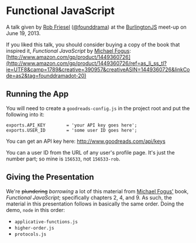 # Functional JavaScript

A talk given by [Rob Friesel](http://blog.founddrama.net)
([@founddrama](https://twitter.com/founddrama)) at the
[BurlingtonJS](http://burlingtonjs.org) meet-up on June 19, 2013.

If you liked this talk, you should consider buying a copy of the book that
inspired it, _Functional JavaScript_ by [Michael Fogus](http://blog.fogus.me/):
[http://www.amazon.com/gp/product/1449360726](http://www.amazon.com/gp/product/1449360726/ref=as_li_ss_tl?ie=UTF8&camp=1789&creative=390957&creativeASIN=1449360726&linkCode=as2&tag=founddramadot-20)

## Running the App

You will need to create a `goodreads-config.js` in the project root and put the
following into it:

    exports.API_KEY        = 'your API key goes here';
    exports.USER_ID        = 'some user ID goes here';

You can get an API key here: <http://www.goodreads.com/api/keys>

You can a user ID from the URL of any user's profile page. It's just the number
part; so mine is `156533`, not `156533-rob`.

## Giving the Presentation

We're ~~plundering~~ _borrowing_ a lot of this material from
[Michael Fogus'](https://github.com/funjs/book-source) book, _Functional JavaScript_;
specifically chapters 2, 4, and 9. As such, the material in this presentation
follows in basically the same order. Doing the demo, `node` in this order:

  - `applicative-functions.js`
  - `higher-order.js`
  - `protocols.js`

